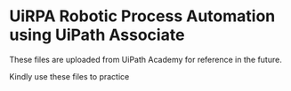 # UiRPA Robotic Process Automation using UiPath Associate

These files are uploaded from UiPath Academy for reference in the future.

Kindly use these files to practice
